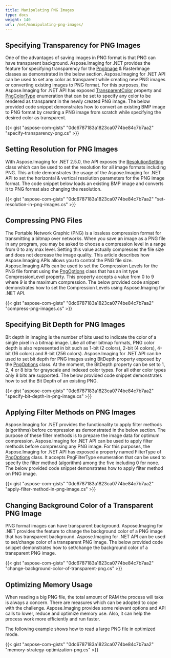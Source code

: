 ```yaml
---
title: Manipulating PNG Images
type: docs
weight: 140
url: /net/manipulating-png-images/
---
```


## **Specifying Transparency for PNG Images**
One of the advantages of saving images in PNG format is that PNG can have transparent background. Aspose.Imaging for .NET provides the feature for specifying transparency for the [PngImage](https://reference.aspose.com/imaging/net/aspose.imaging.fileformats.png/pngimage) & RasterImage classes as demonstrated in the below section. Aspose.Imaging for .NET API can be used to set any color as transparent while creating new PNG images or converting existing images to PNG format. For this purposes, the Aspose.Imaging for .NET API has exposed [TransparentColor](https://reference.aspose.com/imaging/net/aspose.imaging.fileformats.png/pngimage/properties/transparentcolor) property and [PngColorType](https://reference.aspose.com/imaging/net/aspose.imaging.fileformats.png/pngcolortype) enumeration that can be set to specify any color to be rendered as transparent in the newly created PNG image. The below provided code snippet demonstrates how to convert an existing BMP image to PNG format by creating a PNG image from scratch while specifying the desired color as transparent.

{{< gist "aspose-com-gists" "0dc6787183a1823ca0774be84c7b7aa2" "specify-transparency-png.cs" >}}


## **Setting Resolution for PNG Images**
With Aspose.Imaging for .NET 2.5.0, the API exposes the [ResolutionSetting](https://reference.aspose.com/imaging/net/aspose.imaging/resolutionsetting) class which can be used to set the resolution for all image formats including PNG. This article demonstrates the usage of the Aspose.Imaging for .NET API to set the horizontal & vertical resolution parameters for the PNG image format. The code snippet below loads an existing BMP image and converts it to PNG format also changing the resolution.

{{< gist "aspose-com-gists" "0dc6787183a1823ca0774be84c7b7aa2" "set-resolution-in-png-images.cs" >}}


## **Compressing PNG Files**
The Portable Network Graphic (PNG) is a lossless compression format for transmitting a bitmap over networks. When you save an image as a PNG file in any program, you may be asked to choose a compression level in a range from 0 to any max level. Setting this value actually compresses the file size and does not decrease the image quality. This article describes how Aspose.Imaging APIs allows you to control the PNG file size. Aspose.Imaging APIs can be used to set the Compression Levels for the PNG file format using the [PngOptions](https://reference.aspose.com/imaging/net/aspose.imaging.imageoptions/pngoptions) class that has an int type CompressionLevel property. This property accepts a value from 0 to 9 where 9 is the maximum compression. The below provided code snippet demonstrates how to set the Compression Levels using Aspose.Imaging for .NET API.

{{< gist "aspose-com-gists" "0dc6787183a1823ca0774be84c7b7aa2" "compress-png-images.cs" >}}


## **Specifying Bit Depth for PNG Images**
Bit depth in imaging is the number of bits used to indicate the color of a single pixel in a bitmap image. Like all other bitmap formats, PNG color depth is also represented in bit such as 1-bit (2 colors), 2-bit (4 colors), 4-bit (16 colors) and 8-bit (256 colors). Aspose.Imaging for .NET API can be used to set bit depth for PNG images using BitDepth property exposed by the [PngOptions](https://reference.aspose.com/imaging/net/aspose.imaging.imageoptions/pngoptions) class. At the moment, the BitDepth property can be set to 1, 2, 4 or 8 bits for grayscale and indexed color types. For all other color types only 8 bits are supported. The below provided code snippet demonstrates how to set the Bit Depth of an existing PNG.

{{< gist "aspose-com-gists" "0dc6787183a1823ca0774be84c7b7aa2" "specify-bit-depth-in-png-image.cs" >}}


## **Applying Filter Methods on PNG Images**
Aspose.Imaging for .NET provides the functionality to apply filter methods (algorithms) before compression as demonstrated in the below section. The purpose of these filter methods is to prepare the image data for optimum compression. Aspose.Imaging for .NET API can be used to apply filter methods before compressing any PNG image. For this purposes, the Aspose.Imaging for .NET API has exposed a property named FilterType of [PngOptions](https://reference.aspose.com/imaging/net/aspose.imaging.imageoptions/pngoptions) class. It accepts PngFilterType enumeration that can be used to specify the filter method (algorithm) among the five including 0 for none. The below provided code snippet demonstrates how to apply filter method on PNG image.

{{< gist "aspose-com-gists" "0dc6787183a1823ca0774be84c7b7aa2" "apply-filter-method-in-png-image.cs" >}}


## **Changing Background Color of a Transparent PNG Image**
PNG format images can have transparent background. Aspose.Imaging for .NET provides the feature to change the background color of a PNG image that has transparent background. Aspose.Imaging for .NET API can be used to set/change color of a transparent PNG image. The below provided code snippet demonstrates how to set/change the background color of a transparent PNG image.

{{< gist "aspose-com-gists" "0dc6787183a1823ca0774be84c7b7aa2" "change-background-color-of-transparent-png.cs" >}}
## **Optimizing Memory Usage**
When reading a big PNG file, the total amount of RAM the process will take is always a concern. There are measures which can be adopted to cope with the challenge. Aspose.Imaging provides some relevant options and API calls to lower, reduce and optimize memory use. Also, it can help the process work more efficiently and run faster.

The following example shows how to read a large PNG file in optimized mode.

{{< gist "aspose-com-gists" "0dc6787183a1823ca0774be84c7b7aa2" "memory-strategy-optimization-png.cs" >}}




